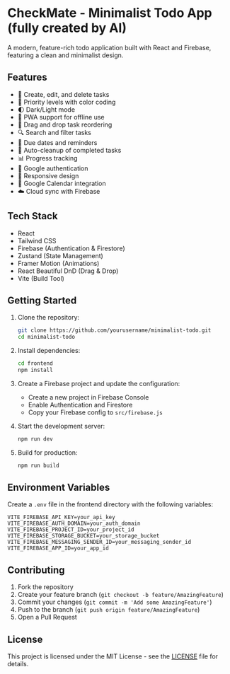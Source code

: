 # CheckMate - Minimalist Todo App (fully created by AI)

A modern, feature-rich todo application built with React and Firebase, featuring a clean and minimalist design.

## Features

- 📝 Create, edit, and delete tasks
- 🎨 Priority levels with color coding
- 🌓 Dark/Light mode
- 📱 PWA support for offline use
- 🔄 Drag and drop task reordering
- 🔍 Search and filter tasks
- 📅 Due dates and reminders
- 🔄 Auto-cleanup of completed tasks
- 📊 Progress tracking
- 🔐 Google authentication
- 📱 Responsive design
- 📅 Google Calendar integration
- ☁️ Cloud sync with Firebase

## Tech Stack

- React
- Tailwind CSS
- Firebase (Authentication & Firestore)
- Zustand (State Management)
- Framer Motion (Animations)
- React Beautiful DnD (Drag & Drop)
- Vite (Build Tool)

## Getting Started

1. Clone the repository:
   ```bash
   git clone https://github.com/yourusername/minimalist-todo.git
   cd minimalist-todo
   ```

2. Install dependencies:
   ```bash
   cd frontend
   npm install
   ```

3. Create a Firebase project and update the configuration:
   - Create a new project in Firebase Console
   - Enable Authentication and Firestore
   - Copy your Firebase config to `src/firebase.js`

4. Start the development server:
   ```bash
   npm run dev
   ```

5. Build for production:
   ```bash
   npm run build
   ```

## Environment Variables

Create a `.env` file in the frontend directory with the following variables:

```env
VITE_FIREBASE_API_KEY=your_api_key
VITE_FIREBASE_AUTH_DOMAIN=your_auth_domain
VITE_FIREBASE_PROJECT_ID=your_project_id
VITE_FIREBASE_STORAGE_BUCKET=your_storage_bucket
VITE_FIREBASE_MESSAGING_SENDER_ID=your_messaging_sender_id
VITE_FIREBASE_APP_ID=your_app_id
```

## Contributing

1. Fork the repository
2. Create your feature branch (`git checkout -b feature/AmazingFeature`)
3. Commit your changes (`git commit -m 'Add some AmazingFeature'`)
4. Push to the branch (`git push origin feature/AmazingFeature`)
5. Open a Pull Request

## License

This project is licensed under the MIT License - see the [LICENSE](LICENSE) file for details.
